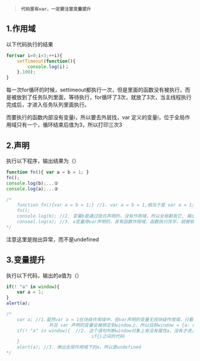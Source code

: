 > **`代码里有var，一定要注意变量提升`**

## 1.作用域

以下代码执行的结果

``` javascript
for(var i=0;i<3;++i){
    setTimeout(function(){
        console.log(i)；
    },100);
}
```

每一次for循环的时候，settimeout都执行一次，但是里面的函数没有被执行，而是被放到了任务队列里面，等待执行，for循环了3次，就放了3次，当主线程执行完成后，才进入任务队列里面执行。

而要执行的函数内部没有变量i，所以要去外层找，var 定义的变量i，位于全局作用域只有一个，循环结束后值为3，所以打印三次3



## 2.声明

执行以下程序，输出结果为（）

``` javascript
function fn(){ var a = b = 1; }
fn();
console.log(b);...①
console.log(a);...②

/*
	function fn(){var a = b = 1;} //1. var a = b = 1,相当于是 var a = 1; b =1。 a变量用var声明的，具有函数作用域，函数执行完毕，就被销毁了。变量b是通过隐式声明的，没有作用域，所以全局都有它
	fn();
	console.log(b); //2. 变量b是通过隐式声明的，没有作用域，所以全局都有它, 输出1
	consoel.log(a); //3. a变量用var声明的，具有函数作用域，函数执行完毕，就被销毁了。因此抛出异常
*/
```

注意这里是抛出异常，而不是undefined



## 3.变量提升

执行以下代码，输出的a值为（）

``` javascript
if(! "a" in window){
    var a = 1;
}
alert(a);

/*
	var a; //1.虽然var a = 1在块级作用域中，但var声明的变量无视块级作用域，只看函数作用域和全局作用域，所以全局作用域有一个变量a
				并且 var 声明的变量会被绑定到window上，所以目前window = {a: undefined}
	if(! "a" in window){  //2. 这个语句判断window对象上有没有属性a，没有才进入if语句内部；有，跳过。因为变量提升，所以windows有a这个属性，所以跳过
								if{}之间的代码
	}
	alert(a); //3. 弹出全局作用域下的a，所以是undefined
*/
```

